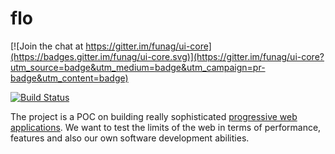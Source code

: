 # flo

[![Join the chat at https://gitter.im/funag/ui-core](https://badges.gitter.im/funag/ui-core.svg)](https://gitter.im/funag/ui-core?utm_source=badge&utm_medium=badge&utm_campaign=pr-badge&utm_content=badge)

[![Build Status](https://travis-ci.org/funag/ui-core.svg?branch=master)](https://travis-ci.org/funag/ui-core)

[pwd]: https://developers.google.com/web/progressive-web-apps?hl=en#learnmore
The project is a POC on building really sophisticated [progressive web applications][pwd]. We want to test the limits of the web in terms of performance, features and also our own software development abilities.
